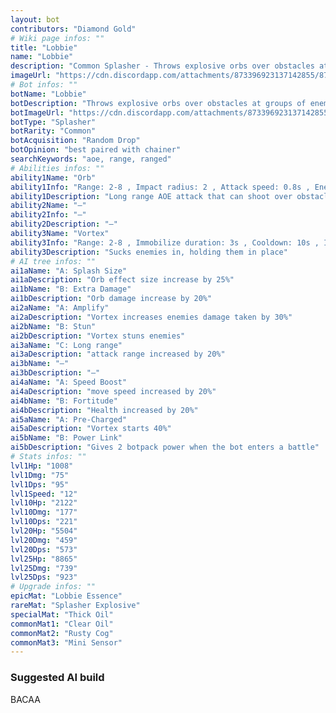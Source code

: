 ```yaml
---
layout: bot
contributors: "Diamond Gold"
# Wiki page infos: ""
title: "Lobbie"
name: "Lobbie"
description: "Common Splasher - Throws explosive orbs over obstacles at groups of enemies. Tries to do its best."
imageUrl: "https://cdn.discordapp.com/attachments/873396923137142855/873397346233352252/lobbie.png"
# Bot infos: ""
botName: "Lobbie"
botDescription: "Throws explosive orbs over obstacles at groups of enemies. Tries to do its best."
botImageUrl: "https://cdn.discordapp.com/attachments/873396923137142855/873397346233352252/lobbie.png"
botType: "Splasher"
botRarity: "Common"
botAcquisition: "Random Drop"
botOpinion: "best paired with chainer"
searchKeywords: "aoe, range, ranged"
# Abilities infos: ""
ability1Name: "Orb"
ability1Info: "Range: 2-8 , Impact radius: 2 , Attack speed: 0.8s , Energy damage: 100%"
ability1Description: "Long range AOE attack that can shoot over obstacles"
ability2Name: "—"
ability2Info: "—"
ability2Description: "—"
ability3Name: "Vortex"
ability3Info: "Range: 2-8 , Immobilize duration: 3s , Cooldown: 10s , Impact radius: 3"
ability3Description: "Sucks enemies in, holding them in place"
# AI tree infos: ""
ai1aName: "A: Splash Size"
ai1aDescription: "Orb effect size increase by 25%"
ai1bName: "B: Extra Damage"
ai1bDescription: "Orb damage increase by 20%"
ai2aName: "A: Amplify"
ai2aDescription: "Vortex increases enemies damage taken by 30%"
ai2bName: "B: Stun"
ai2bDescription: "Vortex stuns enemies"
ai3aName: "C: Long range"
ai3aDescription: "attack range increased by 20%"
ai3bName: "—"
ai3bDescription: "—"
ai4aName: "A: Speed Boost"
ai4aDescription: "move speed increased by 20%"
ai4bName: "B: Fortitude"
ai4bDescription: "Health increased by 20%"
ai5aName: "A: Pre-Charged"
ai5aDescription: "Vortex starts 40%"
ai5bName: "B: Power Link"
ai5bDescription: "Gives 2 botpack power when the bot enters a battle"
# Stats infos: ""
lvl1Hp: "1008"
lvl1Dmg: "75"
lvl1Dps: "95"
lvl1Speed: "12"
lvl10Hp: "2122"
lvl10Dmg: "177"
lvl10Dps: "221"
lvl20Hp: "5504"
lvl20Dmg: "459"
lvl20Dps: "573"
lvl25Hp: "8865"
lvl25Dmg: "739"
lvl25Dps: "923"
# Upgrade infos: ""
epicMat: "Lobbie Essence"
rareMat: "Splasher Explosive"
specialMat: "Thick Oil"
commonMat1: "Clear Oil"
commonMat2: "Rusty Cog"
commonMat3: "Mini Sensor"
---
```


### Suggested AI build
BACAA

